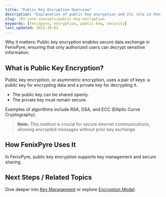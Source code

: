 ```yaml
---
title: "Public Key Encryption Overview"
description: "Explanation of public key encryption and its role in FenixPyre's security model (under 160 characters)."
slug: /02-core-concepts/public-key-encryption
keywords: [fenixpyre, encryption, public-key, security]
last_updated: 2023-10-01
---
```


Why it matters: Public key encryption enables secure data exchange in FenixPyre, ensuring that only authorized users can decrypt sensitive information.

## What is Public Key Encryption?
Public key encryption, or asymmetric encryption, uses a pair of keys: a public key for encrypting data and a private key for decrypting it.

- The public key can be shared openly.
- The private key must remain secure.

Examples of algorithms include RSA, DSA, and ECC (Elliptic Curve Cryptography).

> **Note:** This method is crucial for secure internet communications, allowing encrypted messages without prior key exchange.

## How FenixPyre Uses It
In FenixPyre, public key encryption supports key management and secure sharing.

## Next Steps / Related Topics
Dive deeper into [Key Management](/02-core-concepts/key-mgmt) or explore [Encryption Model](/02-core-concepts/encryption-model).